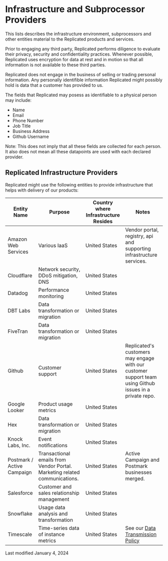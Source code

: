 
# Infrastructure and Subprocessor Providers

This lists describes the infrastructure environment, subprocessors and other entities material to the Replicated products and services.

Prior to engaging any third party, Replicated performs diligence to evaluate their privacy, security and confidentiality practices. Whenever possible, Replicated uses encryption for data at rest and in motion so that all information is not available to these third parties. 

Replicated does not engage in the business of selling or trading personal information. Any personally identifible information Replicated might possibly hold is data that a customer has provided to us. 

The fields that Replicated may posess as identifiable to a physical person may include:
- Name
- Email
- Phone Number
- Job Title
- Business Address
- Github Username

Note: This does not imply that all these fields are collected for each person. It also does not mean all these datapoints are used with each declared provider.


## Replicated Infrastructure Providers

Replicated might use the following entities to provide infrastructure that helps with delivery of our products:


| Entity Name | Purpose | Country where Infrastructure Resides | Notes
|---------------------|----------------------------|-------|----|
| Amazon Web Services | Various IaaS  | United States | Vendor portal, registry, api and supporting infrastructure services.
| Cloudflare | Network security, DDoS mitigation, DNS  | United States |
| Datadog | Performance monitoring | United States |
| DBT Labs | Data transformation or migration | United States |
| FiveTran | Data transformation or migration  | United States |
| Github | Customer support  | United States | Replicated's customers may engage with our customer support team using Github issues in a private repo.
| Google Looker | Product usage metrics  | United States |
| Hex | Data transformation or migration | United States |
| Knock Labs, Inc.| Event notifications | United States |   |
| Postmark / Active Campaign | Transactional emails from Vendor Portal. Marketing related communications. | United States | Active Campaign and Postmark businesses merged.|
| Salesforce |Customer and sales relationship management| United States | 
| Snowflake | Usage data analysis and transformation   | United States |
| Timescale | Time-series data of instance metrics  | United States | See our [Data Transmission Policy](/vendor/policies-data-transmission)

Last modified January 4, 2024
